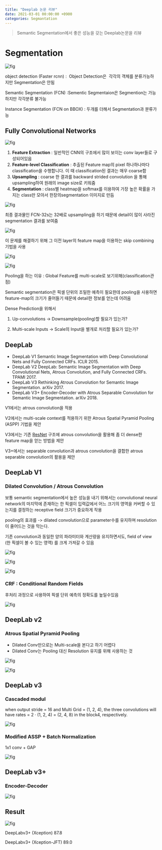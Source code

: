 ```yaml
---
title: "Deeplab 논문 리뷰"
date: 2021-03-01 00:00:00 +0900
categories: Segmantation
---
```


> Semantic Segmentation에서 좋은 성능을 갖는 Deeplab논문을 리뷰

# Segmentation

![fig](https://bjo9280.github.io/assets/images/2019-03-01/segmentation.png)

object detection (Faster rcnn) :  Object Detection은  각각의 객체를 분류가능하지만 Segmentation은 안됨 

Semantic Segmentation (FCN) :Sementic Segmentaion은 Segmention는 가능하지만 각각분류 불가능

Instance Segmentation (FCN on BBOX) : 두개를 더해서 Segmentation과 분류가능

## Fully Convolutional Networks

![fig](https://bjo9280.github.io/assets/images/2019-03-01/fcn.png)

1. **Feature Extraction** : 일반적인 CNN의 구조에서 많이 보이는 conv layer들로 구성되어있음
2. **Feature-level Classification** : 추출된 Feature map의 pixel 하나하나마다 classification을 수행합니다. 이 때 classification된 결과는 매우 coarse함
3. **Upsampling** : coarse 한 결과를 backward strided convolution 을 통해 upsampling하여 원래의 image size로 키워줌
4. **Segmentation** : class별 heatmap을 softmax를 이용하여 가장 높은 확률을 가지는 class만 모아서 한장의segmentation 이미지로 만듬

![fig](https://bjo9280.github.io/assets/images/2019-03-01/fcn1.png)

최종 결과물인 FCN-32s는 32배로 upsampling을 하기 때문에 detail이 많이 사라진 segmentation 결과를 보여줌

![fig](https://bjo9280.github.io/assets/images/2019-03-01/fcn2.png)

이 문제를 해결하기 위해 그 이전 layer의 feature map을 이용하는 skip combining 기법을 사용 

![fig](https://bjo9280.github.io/assets/images/2019-03-01/fcn3.png)

![fig](https://bjo9280.github.io/assets/images/2019-03-01/fcn4.png)

Pooling을 하는 이유 : Global Feature를 multi-scale로 보기위해(classification관점)



Semantic segmentation은 픽셀 단위의 조밀한 예측이 필요한데 pooling을 사용하면 feature-map의 크기가 줄어들기 때문에 detail한 정보를 얻는데 어려움



Dense Prediction을 위해서

1. Up-convolutions -> Downsample(pooling)할 필요가 있는가?

2. Multi-scale Inputs -> Scale의 Input을 별개로 처리할 필요가 있는가?

   

## DeepLab

- DeepLab V1
  Semantic Image Segmentation with Deep Convolutional Nets and Fully Connected CRFs. ICLR 2015.
- DeepLab V2
  DeepLab: Semantic Image Segmentation with Deep Convolutional Nets, Atrous Convolution, and Fully Connected CRFs. TPAMI 2017.
- DeepLab V3
  Rethinking Atrous Convolution for Semantic Image Segmentation. arXiv 2017.
- DeepLab V3+
  Encoder-Decoder with Atrous Separable Convolution for Semantic Image Segmentation. arXiv 2018.

V1에서는 atrous convolution을 적용

V2에서는 multi-scale context를 적용하기 위한 Atrous Spatial Pyramid Pooling (ASPP) 기법을 제안

V3에서는 기존 [ResNet](https://arxiv.org/abs/1512.03385) 구조에 atrous convolution을 활용해 좀 더 dense한 feature map을 얻는 방법을 제안

V3+에서는 separable convolution과 atrous convolution을 결합한 atrous separable convolution의 활용을 제안



## DeepLab V1

### Dilated Convolution / Atrous Convolution

보통 semantic segmentation에서 높은 성능을 내기 위해서는 convolutional neural network의 마지막에 존재하는 한 픽셀이 입력값에서 어느 크기의 영역을 커버할 수 있는지를 결정하는 receptive field 크기가 중요하게 작용 

pooling의 효과를 -> dilated convolution으로  parameter수를 유지하며 resolution이 줄어드는 것을 막는다.

기존 convolution과 동일한 양의 파라미터와 계산량을 유지하면서도, field of view (한 픽셀이 볼 수 있는 영역) 를 크게 가져갈 수 있음



![fig](https://bjo9280.github.io/assets/images/2019-03-01/artrous.png)

![fig](https://bjo9280.github.io/assets/images/2019-03-01/atrous1.png)

![fig](https://bjo9280.github.io/assets/images/2019-03-01/atrous2.png)



### CRF : Conditional Random Fields

후처리 과정으로 사용하여 픽셀 단위 예측의 정확도를 높일수있음

![fig](https://bjo9280.github.io/assets/images/2019-03-01/crf.png)



## DeepLab v2

### Atrous Spatial Pyramid Pooling

- Dilated Conv만으로는 Multi-scale을 본다고 하기 어렵다
- Dilated Conv는 Pooling 대신 Resolution 유지를 위해 사용하는 것

![fig](https://bjo9280.github.io/assets/images/2019-03-01/deeplabv2_1.png)

![fig](https://bjo9280.github.io/assets/images/2019-03-01/deeplabv2_2.png)

## DeepLab v3

### Cascaded modul

when output stride = 16 and Multi Grid = (1, 2, 4), the three convolutions will have rates = 2 · (1, 2, 4) = (2, 4, 8) in the block4, respectively. 

![fig](https://bjo9280.github.io/assets/images/2019-03-01/deeplabv3_1.png)

### Modified ASSP + Batch Normalization

1x1 conv + GAP

![fig](https://bjo9280.github.io/assets/images/2019-03-01/deeplabv3_2.png)

## DeepLab v3+

### Encoder-Decoder

![fig](https://bjo9280.github.io/assets/images/2019-03-01/deeplabv3plus.png)



## Result

![fig](https://bjo9280.github.io/assets/images/2019-03-01/result.png)

DeepLabv3+ (Xception) 87.8 

DeepLabv3+ (Xception-JFT) 89.0 

